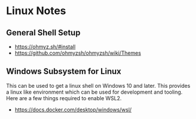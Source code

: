 # Linux Notes

## General Shell Setup

- <https://ohmyz.sh/#install>
- <https://github.com/ohmyzsh/ohmyzsh/wiki/Themes>

## Windows Subsystem for Linux

This can be used to get a linux shell on Windows 10 and later. This provides a linux like environment which can be used for development and tooling. Here are a few things required to enable WSL2.

- <https://docs.docker.com/desktop/windows/wsl/>
